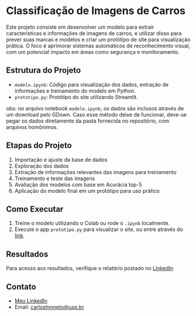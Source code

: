 # Classificação de Imagens de Carros

Este projeto consiste em desenvolver um modelo para extrair características e informações de imagens de carros, e utilizar disso para prever suas marcas e modelos e criar um protótipo de site para visualização prática. O foco é aprimorar sistemas automáticos de reconhecimento visual, com um potencial impacto em áreas como segurança e monitoramento.

## Estrutura do Projeto
- `modelo.ipynb`: Código para visualização dos dados, extração de informações e treinamento do modelo em Python.
- `prototipo.py`: Protótipo do site utilizando Streamlit.

obs: no arquivo notebook `modelo.ipynb`, os dados são inclusos através de um download pelo GDown. Caso esse método deixe de funcionar, deve-se pegar os dados diretamente da pasta fornecida no repositório, com arquivos homônimos.

## Etapas do Projeto
1. Importação e ajuste da base de dados
2. Exploração dos dados
3. Extração de informações relevantes das imagens para treinamento
4. Treinamento e teste das imagens
5. Avaliação dos modelos com base em Acurácia top-5
6. Aplicação do modelo final em um protótipo para uso prático

## Como Executar
1. Treine o modelo utilizando o Colab ou rode o `.ipynb` localmente.
2. Execute o app `prototipo.py` para visualizar o site, ou entre através do [link](https://classificacao-de-imagens-de-carros.streamlit.app).

## Resultados
Para acesso aos resultados, verifique o relatório postado no [LinkedIn](https://www.linkedin.com/feed/update/urn:li:activity:7280949271250546689/)

## Contato
- [Meu LinkedIn](https://www.linkedin.com/in/carlos-neto-5668b0265/)
- Email: carloshmneto@usp.br
